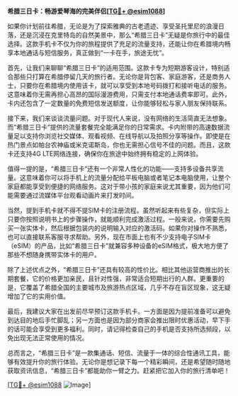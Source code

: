 **希腊三日卡：畅游爱琴海的完美伴侣[[TG💪+ @esim1088](https://t.me/s/esim1088)]**

如果你计划前往希腊，无论是为了探索雅典的古老遗迹、享受圣托里尼的浪漫日落，还是沉浸在克里特岛的自然美景中，那么“希腊三日卡”无疑是你旅行中的最佳选择。这款手机卡不仅为你的旅程提供了充足的流量支持，还能让你在希腊境内畅享本地通话与短信服务，真正做到“一卡在手，旅途无忧”。

首先，让我们来聊聊“希腊三日卡”的适用范围。这款卡专为短期游客设计，特别适合那些只打算在希腊停留几天的旅行者。无论你是背包客、家庭游客，还是商务人士，只要你在希腊境内使用该卡，就可以享受到本地号码拨打和接听电话的服务。这意味着你无需再担心高昂的国际漫游费用，只需支付本地通话费率即可。此外，卡内还包含了一定数量的免费短信发送额度，让你能够轻松与家人朋友保持联系。

接下来，我们来谈谈流量问题。对于现代人来说，没有网络的生活简直无法想象。而“希腊三日卡”提供的流量套餐完全能满足你的日常需求。卡内附带的高速数据流量足以支持你浏览社交媒体、观看视频、在线导航以及拍照分享等操作。即使是在热门景点如帕台农神庙或米克诺斯岛，你也无需担心信号不佳的问题。而且，这款卡还支持4G LTE网络连接，确保你在旅途中始终拥有稳定的上网体验。

值得一提的是，“希腊三日卡”还有一个非常人性化的功能——支持多设备共享流量。这意味着你可以将手机上的流量分配给平板电脑或者笔记本电脑使用，让整个家庭都能享受到便捷的网络服务。这对于带小孩的家庭来说尤其重要，因为他们可能需要通过流媒体平台观看动画片来打发时间。

当然，提到手机卡就不得不提SIM卡的注册流程。虽然听起来有些复杂，但实际上只要你按照说明书上的步骤操作，就能顺利完成激活过程。一般来说，你需要先购买一张实体卡，然后根据包装内的说明输入对应的激活码。如果你对操作不熟悉，也可以直接联系客服寻求帮助。另外，现在市面上也有不少支持电子SIM卡（eSIM）的产品，比如“希腊三日卡”就兼容多种设备的eSIM格式，极大地方便了那些不想随身携带实体卡的用户。

除了上述优点之外，“希腊三日卡”还具有较高的性价比。相比其他运营商推出的长期套餐，它的价格更加亲民，且针对性强，非常适合短期出行的人群。更重要的是，它覆盖了希腊全国的主要城市及旅游热点区域，几乎不存在盲区现象，这无疑增加了它的实用价值。

最后，我建议大家在出发前尽早预订这款手机卡。一方面是因为提前准备可以避免到达目的地后手忙脚乱；另一方面也是因为部分商家会推出限时优惠活动，早下手的话可能会享受到更多福利。同时，请记得检查自己的手机是否支持所选频段，以免出现无法正常使用的情况。

总而言之，“希腊三日卡”是一款集通话、短信、流量于一体的综合性通讯工具，能够有效提升你的旅行体验。无论你是想记录下每一个精彩瞬间，还是希望随时随地获取资讯信息，“希腊三日卡”都能助你一臂之力。赶紧把它加入你的旅行清单吧！

[[TG💪+ @esim1088](https://t.me/s/esim1088) ![Image](https://i.postimg.cc/4NQfJmqS/Snipaste-2025-05-13-00-14-12.png)]